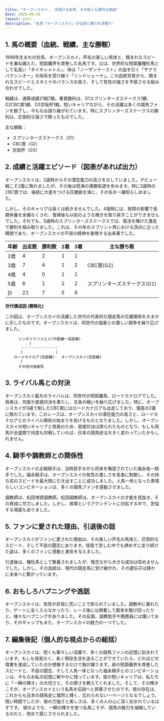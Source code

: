 ```yaml
---
title: "オープンスカイ - 天翔ける白馬、その短くも鮮烈な軌跡"
date: 2025-09-20
layout: post
description: "名馬『オープンスカイ』の伝説と魅力を深堀り"
---
```


## 1. 馬の概要（血統、戦績、主な勝鞍）

1998年生まれの牡馬、オープンスカイ。芦毛の美しい馬体と、類まれなスピードを兼ね備えた、短距離界を席巻した名馬です。父は、世界的な短距離種牡馬として名高い「タイキシャトル」、母は「ノーザンテースト」の血を引く「サクラバクシンオー」の母系を受け継ぐ「リンドシェーナ」。この血統背景から、類まれなスピードとスタミナのバランスの良さ、そして気性の強さを予感させる組み合わせでした。

戦績は、通算成績21戦7勝。重賞勝利は、G1スプリンターズステークス1勝、G2CBC賞1勝、G3京阪杯1勝。短いキャリアながら、その活躍は多くの競馬ファンを魅了し、今もなお語り継がれています。特にスプリンターズステークスの勝利は、圧倒的な強さで飾ったものでした。

主な勝鞍：

* スプリンターズステークス（G1）
* CBC賞（G2）
* 京阪杯（G3）


## 2. 成績と活躍エピソード（図表があれば出力）

オープンスカイは、2歳時からその潜在能力の高さを示していました。デビュー戦こそ2着に敗れましたが、その後は怒涛の連勝街道を歩みます。特に3歳時のCBC賞では、後続に大差をつける圧勝劇を演じ、その名を一躍知らしめました。

しかし、そのキャリアは長くは続きませんでした。4歳時には、故障の影響で長期休養を余儀なくされ、復帰後も以前のような輝きを取り戻すことができませんでした。それでも、5歳時のスプリンターズステークスでは、復活を賭けた激走で勝利を掴み取りました。これは、その年のスプリント界における頂点に立った瞬間であり、オープンスカイの不屈の精神を象徴する出来事でした。


| 年齢 | 出走数 | 勝利数 | 2着 | 3着 | 主な勝ち鞍 |
|---|---|---|---|---|---|
| 2歳 | 4 | 2 | 1 | 1 |  |
| 3歳 | 7 | 4 | 1 | 2 | CBC賞(G2) |
| 4歳 | 4 | 0 | 1 | 1 |  |
| 5歳 | 6 | 1 | 2 | 2 | スプリンターズステークス(G1) |
| 計 | 21 | 7 | 5 | 6 |  |


**世代構成図 (簡略化)**

この図は、オープンスカイの活躍した世代の代表的な競走馬の位置関係を大まかに示したものです。オープンスカイは、同世代の強豪との激しい競争を繰り広げました。

```
      シンボリクリスエス(中距離～長距離)
           |
       -----------------
       |               |
    ロードカナロア(短距離)   オープンスカイ(短距離)
       |
      その他の強豪馬
```


## 3. ライバル馬との対決

オープンスカイ最大のライバルは、同世代の短距離馬、ロードカナロアでした。両者は、何度か直接対決を果たし、互角の戦いを繰り広げました。特に、オープンスカイが3歳で制したCBC賞にはロードカナロアも出走しており、僅差の2着に敗れています。このレースは、オープンスカイの潜在能力の高さと、ロードカナロアとのライバル関係の始まりを告げるものとなりました。しかし、オープンスカイの短いキャリアと怪我のため、直接対決は限られたものとなり、もしも両馬が全盛期で何度も対戦していれば、日本の競馬史は大きく変わっていたかもしれません。


## 4. 騎手や調教師との関係性

オープンスカイの主戦騎手は、当時若手ながら将来を嘱望されていた福永祐一騎手でした。福永騎手は、オープンスカイの気性の激しさを見事に制御し、その持ち前のスピードを最大限に引き出すことに成功しました。人馬一体となった素晴らしいコンビネーションは、多くの競馬ファンを感動させました。

調教師は、松田博資調教師。松田調教師は、オープンスカイの才能を見抜き、その育成に尽力しました。しかし、故障というアクシデントに対処する中で、苦悩する場面もありました。


## 5. ファンに愛された理由、引退後の話

オープンスカイがファンに愛された理由は、その美しい芦毛の馬体と、圧倒的なスピード、そして不屈の闘志にあります。怪我で苦しむ中でも諦めずに走り続けた姿は、多くのファンに感動と勇気を与えました。

引退後は、種牡馬として繋養されましたが、残念ながら大きな成功は収めませんでした。しかし、その血統は、現代の競走馬に受け継がれ、その遺伝子は静かに未来へと繋がっています。


## 6. おもしろハプニングや逸話

オープンスカイは、気性が非常に荒いことで知られていました。調教中に暴れたり、ゲートに全く入らなかったり、レース後には興奮して厩舎を駆け回ったりと、様々なハプニングがありました。その反面、調教助手や厩務員には懐いており、そのギャップもまた、オープンスカイの魅力の一つでした。


## 7. 編集後記（個人的な視点からの総括）

オープンスカイは、短くも華々しい活躍で、多くの競馬ファンの記憶に刻まれています。もしも怪我なく、長く現役生活を送ることができていたら、どれほどの偉業を達成していたのか想像するだけで胸が躍ります。彼の短距離界を席巻したスピードと、不屈の闘志、そして人馬一体となった福永騎手とのコンビネーションは、今もなお私の記憶に鮮やかに残っています。彼の短いキャリアは、私たちに「一瞬の輝き」の大切さと、その儚さを教えてくれました。そして、その輝きこそが、オープンスカイという名馬を伝説へと昇華させたのです。彼の存在は、これからも日本の競馬史に燦然と輝く、忘れられない一ページとなるでしょう。  短い時間でしたが、彼の力強さと美しさは、多くの人の心に深く刻まれているはずです。  彼のような、一瞬の輝きを放つ名馬こそが、競馬の魅力を凝縮しているのだと、改めて感じさせられました。
